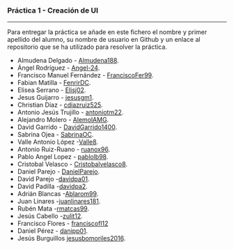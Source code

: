 ### Práctica 1 - Creación de UI
---

Para entregar la práctica se añade en este fichero el nombre y primer apellido del alumno, su nombre de usuario en Github y un enlace al repositorio que se ha utilizado para resolver la práctica.

* Almudena Delgado - [Almudena188](https://github.com/Almudena188/Calculadora-Sencilla).
* Ángel Rodríguez - [Angel-24](https://github.com/Angel-24/Entornos-de-Desarrollo/blob/main/src/AplicacionCalculadoraAndroidStudioAngelRodriguezAguilera.zip).
* Francisco Manuel Fernández - [FranciscoFer99](https://github.com/FranciscoFer99/Calculator).
* Fabian Matilla - [FenrirDC](https://github.com/Fenrir-DC/calculadoraAndroidStudio).
* Elisea Serrano - [Elisj02](https://github.com/Elisj02/EntornosDesarrollo/tree/master/Calculadora).
* Jesus Guijarro - [jesusgm1](https://github.com/jesusgm1/Calculadora-Prueba).
* Christian Díaz - [cdiazruiz525](https://github.com/cdiazruiz525/MinCalc_ChristianDiazRuiz.git).
* Antonio Jesús Trujillo - [antoniotm22](https://github.com/antoniotm22/PracticaED/blob/master/README.md).
* Alejandro Molero - [AlemolAMG](https://github.com/alemolamg/calculadoraAndroid).
* David Garrido - [DavidGarrido1400](https://github.com/DavidGarrido1400/Calculadora.git).
* Sabrina Ojea - [SabrinaOC](https://github.com/SabrinaOC/SabrinaEjerciciosEntornosDesarrollo.git).
* Valle Antonio López -[Valle8](https://github.com/Valle8/calculadora.git).
* Antonio Ruiz-Ruano - [ruanox96](https://github.com/ruanox96/EntornosDesarrolloARRAZ/tree/main/calculadora/src).
* Pablo Angel Lopez - [pablolb98](https://github.com/Pablolb98/CalculadoraAndroidStudio.git).
* Cristobal Velasco - [Cristobalvelasco8](https://github.com/cristobalvelasco8/EntornosDesarrollo/tree/main/calculadora/src).
* Daniel Parejo - [DanielParejo](https://github.com/DanielParejo/calculadora).
* David Parejo -[davidpa01](https://github.com/davidpa01/CalculadoraAndroid.git).
* David Padilla -[davidpa2](https://github.com/davidpa2/AndroidCalculator).
* Adrián Blancas -[Ablarom99](https://github.com/Ablarom99/QuickMathsCalculator.git).
* Juan Linares -[juanlinares181](https://github.com/juanlinares181/Calculadora).
* Rubén Mata -[rmatcas99](https://github.com/rmatcas99/CalculadoraAndoridStudio).
* Jesús Cabello -[zulit12](https://github.com/zulit12/Calculadora.git).
* Francisco Flores - [franciscofl12](https://github.com/franciscofl12/calculadoraSimple)
* Daniel Pérez - [danipp01](https://github.com/danipp01/Calculadora-Android.git).
* Jesús Burguillos [jesusbomoriles2016](https://github.com/jesusbomoriles2016/CalculadoraApp.git).
